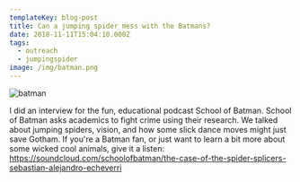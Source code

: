 ```yaml
---
templateKey: blog-post
title: Can a jumping spider mess with the Batmans?
date: 2018-11-11T15:04:10.000Z
tags:
  - outreach
  - jumpingspider
image: /img/batman.png
---
```


![batman](/img/batman.png)

I did an interview for the fun, educational podcast School of Batman. School of Batman asks academics to fight crime using their research. We talked about jumping spiders, vision, and how some slick dance moves might just save Gotham. If you're a Batman fan, or just want to learn a bit more about some wicked cool animals, give it a listen: https://soundcloud.com/schoolofbatman/the-case-of-the-spider-splicers-sebastian-alejandro-echeverri
